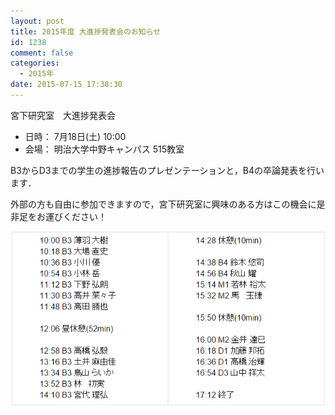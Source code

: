 ```yaml
---
layout: post
title: 2015年度 大進捗発表会のお知らせ
id: 1238
comment: false
categories:
  - 2015年
date: 2015-07-15 17:38:30
---
```


宮下研究室　大進捗発表会

- 日時： 7月18日(土) 10:00
- 会場： 明治大学中野キャンパス 515教室

B3からD3までの学生の進捗報告のプレゼンテーションと，B4の卒論発表を行います．

外部の方も自由に参加できますので，宮下研究室に興味のある方はこの機会に是非足をお運びください！

[![big-sintyoku](/wp-content/uploads/2015/07/20150718070919.png)](/wp-content/uploads/2015/07/20150718070919.png)
